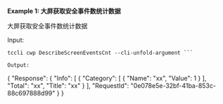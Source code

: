 **Example 1: 大屏获取安全事件数统计数据**

大屏获取安全事件数统计数据

Input: 

```
tccli cwp DescribeScreenEventsCnt --cli-unfold-argument ```

Output: 
```
{
    "Response": {
        "Info": [
            {
                "Category": [
                    {
                        "Name": "xx",
                        "Value": 1
                    }
                ],
                "Total": "xx",
                "Title": "xx"
            }
        ],
        "RequestId": "0e078e5e-32bf-41ba-853c-88c697888d99"
    }
}
```

